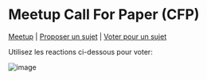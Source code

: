 # Meetup Call For Paper (CFP)

[Meetup](https://www.meetup.com/fr-FR/Toulouse-DevOps/) | [Proposer un sujet](https://github.com/toulousedevops/meetup-cfp/issues/new) | [Voter pour un sujet](https://github.com/toulousedevops/meetup-cfp/issues)

Utilisez les reactions ci-dessous pour voter: 

![image](https://cloud.githubusercontent.com/assets/1388706/21383842/f94e72d8-c767-11e6-9ae3-0443f9a59d17.png)
